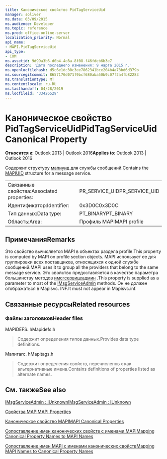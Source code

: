 ```yaml
---
title: Каноническое свойство PidTagServiceUid
manager: soliver
ms.date: 03/09/2015
ms.audience: Developer
ms.topic: reference
ms.prod: office-online-server
localization_priority: Normal
api_name:
- MAPI.PidTagServiceUid
api_type:
- COM
ms.assetid: 9d99a3b6-d0b4-4e8a-8f08-f46fdeb6b3e7
description: 'Дата последнего изменения: 9 марта 2015 г.'
ms.openlocfilehash: d5c6e1dc30c3ee7862341bce204b4a78bd6d379b
ms.sourcegitcommit: 8657170d071f9bcf680aba50b9c07f2a4fb82283
ms.translationtype: MT
ms.contentlocale: ru-RU
ms.lasthandoff: 04/28/2019
ms.locfileid: "33426529"
---
```

# <a name="pidtagserviceuid-canonical-property"></a><span data-ttu-id="7b2e0-103">Каноническое свойство PidTagServiceUid</span><span class="sxs-lookup"><span data-stu-id="7b2e0-103">PidTagServiceUid Canonical Property</span></span>

  
  
<span data-ttu-id="7b2e0-104">**Относится к**: Outlook 2013 | Outlook 2016</span><span class="sxs-lookup"><span data-stu-id="7b2e0-104">**Applies to**: Outlook 2013 | Outlook 2016</span></span> 
  
<span data-ttu-id="7b2e0-105">Содержит структуру [мапиуид](mapiuid.md) для службы сообщений.</span><span class="sxs-lookup"><span data-stu-id="7b2e0-105">Contains the [MAPIUID](mapiuid.md) structure for a message service.</span></span> 
  
|||
|:-----|:-----|
|<span data-ttu-id="7b2e0-106">Связанные свойства:</span><span class="sxs-lookup"><span data-stu-id="7b2e0-106">Associated properties:</span></span>  <br/> |<span data-ttu-id="7b2e0-107">PR_SERVICE_UID</span><span class="sxs-lookup"><span data-stu-id="7b2e0-107">PR_SERVICE_UID</span></span>  <br/> |
|<span data-ttu-id="7b2e0-108">Идентификатор:</span><span class="sxs-lookup"><span data-stu-id="7b2e0-108">Identifier:</span></span>  <br/> |<span data-ttu-id="7b2e0-109">0x3D0C</span><span class="sxs-lookup"><span data-stu-id="7b2e0-109">0x3D0C</span></span>  <br/> |
|<span data-ttu-id="7b2e0-110">Тип данных:</span><span class="sxs-lookup"><span data-stu-id="7b2e0-110">Data type:</span></span>  <br/> |<span data-ttu-id="7b2e0-111">PT_BINARY</span><span class="sxs-lookup"><span data-stu-id="7b2e0-111">PT_BINARY</span></span>  <br/> |
|<span data-ttu-id="7b2e0-112">Область:</span><span class="sxs-lookup"><span data-stu-id="7b2e0-112">Area:</span></span>  <br/> |<span data-ttu-id="7b2e0-113">Профиль MAPI</span><span class="sxs-lookup"><span data-stu-id="7b2e0-113">MAPI profile</span></span>  <br/> |
   
## <a name="remarks"></a><span data-ttu-id="7b2e0-114">Примечания</span><span class="sxs-lookup"><span data-stu-id="7b2e0-114">Remarks</span></span>

<span data-ttu-id="7b2e0-115">Это свойство вычисляется MAPI в объектах раздела profile.</span><span class="sxs-lookup"><span data-stu-id="7b2e0-115">This property is computed by MAPI on profile section objects.</span></span> <span data-ttu-id="7b2e0-116">MAPI использует ее для группировки всех поставщиков, относящихся к одной службе сообщений.</span><span class="sxs-lookup"><span data-stu-id="7b2e0-116">MAPI uses it to group all the providers that belong to the same message service.</span></span> <span data-ttu-id="7b2e0-117">Это свойство предоставляется в качестве параметра большинству методов [имсгсервицеадмин](imsgserviceadminiunknown.md) .</span><span class="sxs-lookup"><span data-stu-id="7b2e0-117">This property is supplied as a parameter to most of the [IMsgServiceAdmin](imsgserviceadminiunknown.md) methods.</span></span> <span data-ttu-id="7b2e0-118">Он не должен отображаться в Mapisvc. INF.</span><span class="sxs-lookup"><span data-stu-id="7b2e0-118">It must not appear in Mapisvc.inf.</span></span> 
  
## <a name="related-resources"></a><span data-ttu-id="7b2e0-119">Связанные ресурсы</span><span class="sxs-lookup"><span data-stu-id="7b2e0-119">Related resources</span></span>

### <a name="header-files"></a><span data-ttu-id="7b2e0-120">Файлы заголовков</span><span class="sxs-lookup"><span data-stu-id="7b2e0-120">Header files</span></span>

<span data-ttu-id="7b2e0-121">MAPIDEFS. h</span><span class="sxs-lookup"><span data-stu-id="7b2e0-121">Mapidefs.h</span></span>
  
> <span data-ttu-id="7b2e0-122">Содержит определения типов данных.</span><span class="sxs-lookup"><span data-stu-id="7b2e0-122">Provides data type definitions.</span></span>
    
<span data-ttu-id="7b2e0-123">Мапитагс. h</span><span class="sxs-lookup"><span data-stu-id="7b2e0-123">Mapitags.h</span></span>
  
> <span data-ttu-id="7b2e0-124">Содержит определения свойств, перечисленных как альтернативные имена.</span><span class="sxs-lookup"><span data-stu-id="7b2e0-124">Contains definitions of properties listed as alternate names.</span></span>
    
## <a name="see-also"></a><span data-ttu-id="7b2e0-125">См. также</span><span class="sxs-lookup"><span data-stu-id="7b2e0-125">See also</span></span>



[<span data-ttu-id="7b2e0-126">IMsgServiceAdmin : IUnknown</span><span class="sxs-lookup"><span data-stu-id="7b2e0-126">IMsgServiceAdmin : IUnknown</span></span>](imsgserviceadminiunknown.md)


[<span data-ttu-id="7b2e0-127">Свойства MAPI</span><span class="sxs-lookup"><span data-stu-id="7b2e0-127">MAPI Properties</span></span>](mapi-properties.md)
  
[<span data-ttu-id="7b2e0-128">Каноническое свойство MAPI</span><span class="sxs-lookup"><span data-stu-id="7b2e0-128">MAPI Canonical Properties</span></span>](mapi-canonical-properties.md)
  
[<span data-ttu-id="7b2e0-129">Сопоставление имен канонических свойств с именами MAPI</span><span class="sxs-lookup"><span data-stu-id="7b2e0-129">Mapping Canonical Property Names to MAPI Names</span></span>](mapping-canonical-property-names-to-mapi-names.md)
  
[<span data-ttu-id="7b2e0-130">Сопоставление имен MAPI с именами канонических свойств</span><span class="sxs-lookup"><span data-stu-id="7b2e0-130">Mapping MAPI Names to Canonical Property Names</span></span>](mapping-mapi-names-to-canonical-property-names.md)

